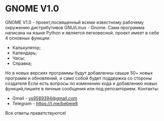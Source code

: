 # GNOME V1.0
GNOME V1.0 - проект,посвященный всеми известному рабочему окружению дистрибутивов GNU/Linux - Gnome. Сама программа написана на языке Python и является легковесной. проект имеет в себе 4 основных функции:
- Калькулятор;
- Календарь;
- Часы;
- Справка;

Но в новых версиях программы будут добавленны свыше 50+ новых программ и обновлений, и само собой будет поддержка со стороны создателя
Если есть вопросы по изменению кода и добавлению новых функций,пишите в личные сообщения или под репозиторием.
Контакты:
  - Gmail - vs9589394@gmail.com
  - Telegram - https://t.me/bebeje8
 
Все ответы преветствуются!
